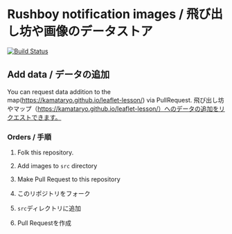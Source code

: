 # Rushboy notification images / 飛び出し坊や画像のデータストア
[![Build Status](https://travis-ci.org/KamataRyo/leaflet-lesson-datastore.svg?branch=master)](https://travis-ci.org/KamataRyo/leaflet-lesson-datastore)


## Add data / データの追加

You can request data addition to the map(https://kamataryo.github.io/leaflet-lesson/) via PullRequest.
飛び出し坊やマップ（https://kamataryo.github.io/leaflet-lesson/）へのデータの追加をリクエストできます。

### Orders / 手順

1. Folk this repository.
1. Add images to `src` directory
1. Make Pull Request to this repository


1. このリポジトリをフォーク
1. `src`ディレクトリに追加
1. Pull Requestを作成
